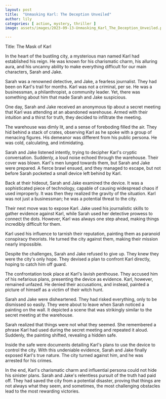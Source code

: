 ```yaml
---
layout: post
title:  "Unmasking Karl: The Deception Unveiled"
author: lily
categories: [ action, mystery, thriller ]
image: assets/images/2023-09-13-Unmasking_Karl_The_Deception_Unveiled.png

---
```

Title: The Mask of Karl

In the heart of the bustling city, a mysterious man named Karl had established his reign. He was known for his charismatic charm, his alluring aura, and his uncanny ability to make everything difficult for our main characters, Sarah and Jake.

Sarah was a renowned detective, and Jake, a fearless journalist. They had been on Karl's trail for months. Karl was not a criminal, per se. He was a businessman, a philanthropist, a community leader. Yet, there was something about him that made Sarah and Jake suspicious.

One day, Sarah and Jake received an anonymous tip about a secret meeting that Karl was attending at an abandoned warehouse. Armed with their intuition and a thirst for truth, they decided to infiltrate the meeting.

The warehouse was dimly lit, and a sense of foreboding filled the air. They hid behind a stack of crates, observing Karl as he spoke with a group of menacing figures. His demeanor was different from his public persona. He was cold, calculating, and intimidating.

Sarah and Jake listened intently, trying to decipher Karl's cryptic conversation. Suddenly, a loud noise echoed through the warehouse. Their cover was blown. Karl's men lunged towards them, but Sarah and Jake were prepared. A fierce brawl ensued, and they managed to escape, but not before Sarah pocketed a small device left behind by Karl.

Back at their hideout, Sarah and Jake examined the device. It was a sophisticated piece of technology, capable of causing widespread chaos if used improperly. It was then they realized the gravity of the situation. Karl was not just a businessman; he was a potential threat to the city.

Their next move was to expose Karl. Jake used his journalistic skills to gather evidence against Karl, while Sarah used her detective prowess to connect the dots. However, Karl was always one step ahead, making things incredibly difficult for them.

Karl used his influence to tarnish their reputation, painting them as paranoid conspiracy theorists. He turned the city against them, making their mission nearly impossible.

Despite the challenges, Sarah and Jake refused to give up. They knew they were the city's only hope. They devised a plan to confront Karl directly, hoping to catch him off guard.

The confrontation took place at Karl's lavish penthouse. They accused him of his nefarious plans, presenting the device as evidence. Karl, however, remained unfazed. He denied their accusations, and instead, painted a picture of himself as a victim of their witch hunt.

Sarah and Jake were disheartened. They had risked everything, only to be dismissed so easily. They were about to leave when Sarah noticed a painting on the wall. It depicted a scene that was strikingly similar to the secret meeting at the warehouse.

Sarah realized that things were not what they seemed. She remembered a phrase Karl had used during the secret meeting and repeated it aloud. Suddenly, the painting shifted, revealing a hidden safe.

Inside the safe were documents detailing Karl's plans to use the device to control the city. With this undeniable evidence, Sarah and Jake finally exposed Karl's true nature. The city turned against him, and he was arrested for his crimes.

In the end, Karl's charismatic charm and influential persona could not hide his sinister plans. Sarah and Jake's relentless pursuit of the truth had paid off. They had saved the city from a potential disaster, proving that things are not always what they seem, and sometimes, the most challenging obstacles lead to the most rewarding victories.